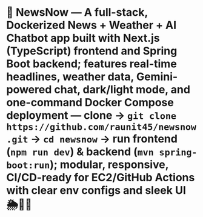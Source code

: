 # 📰 NewsNow — A full-stack, Dockerized News + Weather + AI Chatbot app built with Next.js (TypeScript) frontend and Spring Boot backend; features real-time headlines, weather data, Gemini-powered chat, dark/light mode, and one-command Docker Compose deployment — clone → `git clone https://github.com/raunit45/newsnow.git` → `cd newsnow` → run frontend (`npm run dev`) & backend (`mvn spring-boot:run`); modular, responsive, CI/CD-ready for EC2/GitHub Actions with clear env configs and sleek UI 🌦️🤖✨
